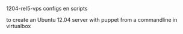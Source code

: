 1204-rel5-vps configs en scripts

to create an Ubuntu 12.04 server with puppet from a commandline in virtualbox
